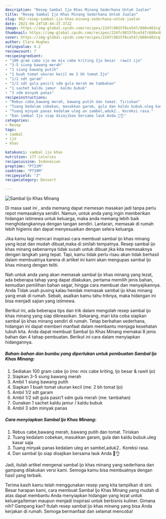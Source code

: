 ```yaml
---
description: "Resep Sambal Ijo Khas Minang Sederhana Untuk Jualan"
title: "Resep Sambal Ijo Khas Minang Sederhana Untuk Jualan"
slug: 962-resep-sambal-ijo-khas-minang-sederhana-untuk-jualan
date: 2021-04-24T18:44:37.372Z
image: https://img-global.cpcdn.com/recipes/224fc9815f8ce547/680x482cq70/sambal-ijo-khas-minang-foto-resep-utama.jpg
thumbnail: https://img-global.cpcdn.com/recipes/224fc9815f8ce547/680x482cq70/sambal-ijo-khas-minang-foto-resep-utama.jpg
cover: https://img-global.cpcdn.com/recipes/224fc9815f8ce547/680x482cq70/sambal-ijo-khas-minang-foto-resep-utama.jpg
author: Clara Hughes
ratingvalue: 4.2
reviewcount: 7
recipeingredient:
- "100 gram cabe ijo me mix cabe kriting Ijo besar  rawit ijo"
- "3-5 siung bawang merah"
- "1 siung bawang putih"
- "1 buah tomat ukuran kecil me 2 bh tomat Ijo"
- "1/2 sdt garam"
- "1/2 sdt gula pasir1 sdm gula merah me tambahan"
- "1 sachet kaldu jamur  kaldu bubuk"
- "3 sdm minyak panas"
recipeinstructions:
- "Rebus cabe,bawang merah, bawang putih dan tomat. Tiriskan"
- "Tuang kedalam cobekan, masukkan garam, gula dan kaldu bubuk.uleg kasar saja"
- "Tuang minyak panas kedalam uleg an sambel,aduk2.. Koreksi rasa."
- "Dan sambal Ijo siap disajikan bersama lauk Anda 🤤👌"
categories:
- Resep
tags:
- sambal
- ijo
- khas

katakunci: sambal ijo khas 
nutrition: 177 calories
recipecuisine: Indonesian
preptime: "PT22M"
cooktime: "PT39M"
recipeyield: "3"
recipecategory: Dessert

---
```



![Sambal Ijo Khas Minang](https://img-global.cpcdn.com/recipes/224fc9815f8ce547/680x482cq70/sambal-ijo-khas-minang-foto-resep-utama.jpg)

Di masa  saat ini , anda memang dapat memesan masakan jadi tanpa perlu repot memasaknya sendiri. Namun, untuk anda yang ingin memberikan hidangan istimewa untuk keluarga, maka anda memang lebih baik menghidangkannya dengan tangan sendiri. Lantaran, memasak di rumah lebih higienis dan dapat menyesuaikan dengan selera keluarga.

Jika kamu lagi mencari inspirasi cara membuat sambal ijo khas minang yang lezat dan mudah dibuat,maka di sinilah tempatnya. Resep sambal ijo khas minang  sebenarnya tidak susah untuk dibuat jika kita memasaknya dengan langkah yang tepat. Tapi, kamu tidak perlu risau akan tidak berhasil dalam membuatnya 
karena di artikel ini kami akan mengupas sambal ijo khas minang dengan teliti.  



Nah untuk anda yang akan memasak sambal ijo khas minang yang lezat, ada beberapa tahap yang dapat dilakukan, pertama memilih jenis bahan, kemudian pemilihan bahan segar, hingga cara membuat dan menyajikannya. Anda Tidak usah pusing kalau hendak memasak sambal ijo khas minang yang enak di rumah. Sebab, asalkan kamu  tahu triknya, maka hidangan ini bisa menjadi sajian yang istimewa.

Berikut ini, ada beberapa tips dan trik dalam mengolah resep sambal ijo khas minang yang siap dikreasikan. Sekarang, mari kita coba siapkan sambal ijo khas minang sendiri di rumah. Tetap berbahan sederhana, hidangan ini dapat memberi manfaat dalam membantu menjaga kesehatan tubuh kita. Anda dapat membuat Sambal Ijo Khas Minang memakai 8 jenis bahan dan 4 tahap pembuatan. Berikut ini cara dalam menyiapkan hidangannya.

<!--inarticleads1-->

##### Bahan-bahan dan bumbu yang diperlukan untuk pembuatan Sambal Ijo Khas Minang:

1. Sediakan 100 gram cabe ijo (me: mix cabe kriting, Ijo besar &amp; rawit ijo)
1. Siapkan 3-5 siung bawang merah
1. Ambil 1 siung bawang putih
1. Siapkan 1 buah tomat ukuran kecil (me: 2 bh tomat Ijo)
1. Ambil 1/2 sdt garam
1. Ambil 1/2 sdt gula pasir/1 sdm gula merah (me: tambahan)
1. Gunakan 1 sachet kaldu jamur / kaldu bubuk
1. Ambil 3 sdm minyak panas




<!--inarticleads2-->

##### Cara menyiapkan Sambal Ijo Khas Minang:

1. Rebus cabe,bawang merah, bawang putih dan tomat. Tiriskan
1. Tuang kedalam cobekan, masukkan garam, gula dan kaldu bubuk.uleg kasar saja
1. Tuang minyak panas kedalam uleg an sambel,aduk2.. Koreksi rasa.
1. Dan sambal Ijo siap disajikan bersama lauk Anda 🤤👌




Jadi, itulah artikel mengenai  sambal ijo khas minang  yang sederhana dan gampang dilakukan versi kami. Semoga kamu bisa membuatnya dengan hasil yang terbaik. 

Terima kasih kamu telah menggunakan resep yang kita tampilkan di sini. Besar harapan kami, cara membuat  Sambal Ijo Khas Minang yang mudah di atas dapat membantu Anda menyiapkan hidangan yang lezat untuk keluarga/teman maupun menjadi inspirasi untuk berbisnis kuliner. Gimana nih? Gampang kan? Itulah resep sambal ijo khas minang yang bisa Anda kerjakan di rumah. Semoga bermanfaat dan selamat mencoba!

